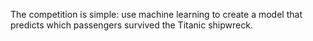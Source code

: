 The competition is simple: use machine learning to create a model that predicts which passengers survived the Titanic shipwreck.
